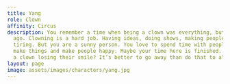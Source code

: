 ```yaml
---
title: Yang
role: Clown
affinity: Circus
description: You remember a time when being a clown was everything, but that was long
  ago. Clowning is a hard job. Having ideas, doing shows, making people laugh. It’s
  tiring. But you are a sunny person. You love to spend time with people, stay together,
  make things and make people happy. Maybe your time here is finished. Who can bear
  a clown losing their smile? It’s better to go away than do that to all the others.
layout: page
image: assets/images/characters/yang.jpg
---
```

